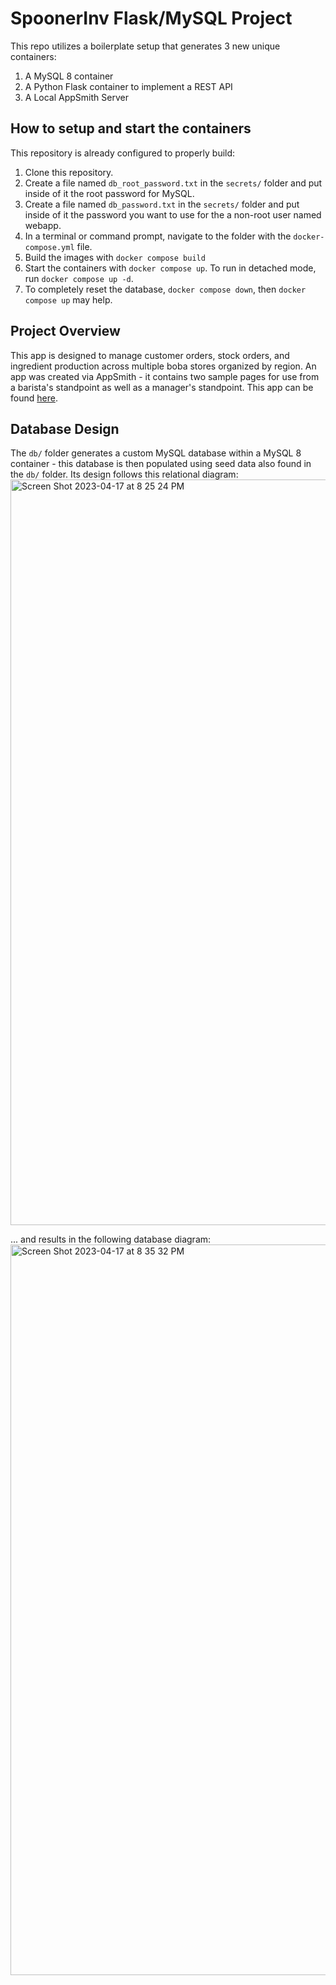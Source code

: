 # SpoonerInv Flask/MySQL Project

This repo utilizes a boilerplate setup that generates 3 new unique containers: 
1. A MySQL 8 container
1. A Python Flask container to implement a REST API
1. A Local AppSmith Server

## How to setup and start the containers

This repository is already configured to properly build:
1. Clone this repository.  
1. Create a file named `db_root_password.txt` in the `secrets/` folder and put inside of it the root password for MySQL. 
1. Create a file named `db_password.txt` in the `secrets/` folder and put inside of it the password you want to use for the a non-root user named webapp. 
1. In a terminal or command prompt, navigate to the folder with the `docker-compose.yml` file.  
1. Build the images with `docker compose build`
1. Start the containers with `docker compose up`.  To run in detached mode, run `docker compose up -d`.
1. To completely reset the database, `docker compose down`, then `docker compose up` may help.

## Project Overview

This app is designed to manage customer orders, stock orders, and ingredient production across multiple boba stores organized by region. An app was created via AppSmith - it contains two sample pages for use from a barista's standpoint as well as a manager's standpoint. This app can be found [here](https://github.com/jaredlyon/SpoonerApp).

## Database Design

The `db/` folder generates a custom MySQL database within a MySQL 8 container - this database is then populated using seed data also found in the `db/` folder. Its design follows this relational diagram:
<img width="1193" alt="Screen Shot 2023-04-17 at 8 25 24 PM" src="https://user-images.githubusercontent.com/29807461/232638201-9c0df65e-2b19-4968-a3d3-36dc70a1d94f.png">


... and results in the following database diagram:
<img width="1169" alt="Screen Shot 2023-04-17 at 8 35 32 PM" src="https://user-images.githubusercontent.com/29807461/232639294-1d159d51-69b8-4f59-a973-0f61f78bb84c.png">

